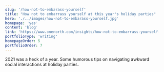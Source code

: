 ```yaml
---
slug: '/how-not-to-embarass-yourself'
title: "How not to embarrass yourself at this year's holiday parties"
hero: './../images/how-not-to-embarass-yourself.jpg'
homepage: 'yes'
content: 'blog'
link: 'https://www.onenorth.com/insights/how-not-to-embarrass-yourself-at-this-years-holiday-parties/'
portfolioType: 'writing'
homepageOrder: 5
portfolioOrder: 7
---
```


2021 was a heck of a year. Some humorous tips on navigating awkward social interactions at holiday parties.

